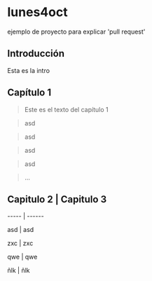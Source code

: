# lunes4oct
ejemplo de proyecto para explicar 'pull request'

## Introducción

Esta es la intro

## Capítulo 1

> Este es el texto del capítulo 1

> asd

> asd

> asd

> asd

> ...

## Capitulo 2 | Capitulo 3

----- | ------

asd | asd

zxc | zxc

qwe | qwe

ñlk | ñlk



